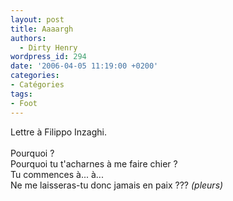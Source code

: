 ```yaml
---
layout: post
title: Aaaargh
authors:
  - Dirty Henry
wordpress_id: 294
date: '2006-04-05 11:19:00 +0200'
categories:
- Catégories
tags:
- Foot
---
```

Lettre à Filippo Inzaghi.<br /><br />Pourquoi ?<br />Pourquoi tu t'acharnes à me faire chier ?<br />Tu commences à... à...<br />Ne me laisseras-tu donc jamais en paix ??? <span style="font-style:italic;">(pleurs)</span>
